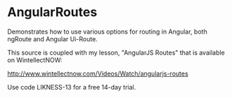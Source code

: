 AngularRoutes
=============

Demonstrates how to use various options for routing in Angular, both ngRoute and Angular Ui-Route.

This source is coupled with my lesson, "AngularJS Routes" that is available on WintellectNOW: 

http://www.wintellectnow.com/Videos/Watch/angularjs-routes

Use code LIKNESS-13 for a free 14-day trial.
